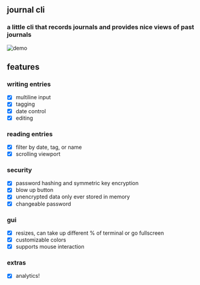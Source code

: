 ## journal cli
### a little cli that records journals and provides nice views of past journals

![demo](./final.gif)

## features

### writing entries
- [x] multiline input
- [x] tagging
- [x] date control
- [x] editing

### reading entries
- [x] filter by date, tag, or name
- [x] scrolling viewport

### security
- [x] password hashing and symmetric key encryption
- [x] blow up button
- [x] unencrypted data only ever stored in memory
- [x] changeable password

### gui
- [x] resizes, can take up different % of terminal or go fullscreen
- [x] customizable colors
- [x] supports mouse interaction

### extras
- [x] analytics!